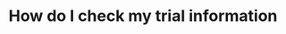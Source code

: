 ---
title: "How do I check my trial information"
sidebar_label: "How to: Check Trial Information"
hide_table_of_contents: false
tags:
  - CLI
---